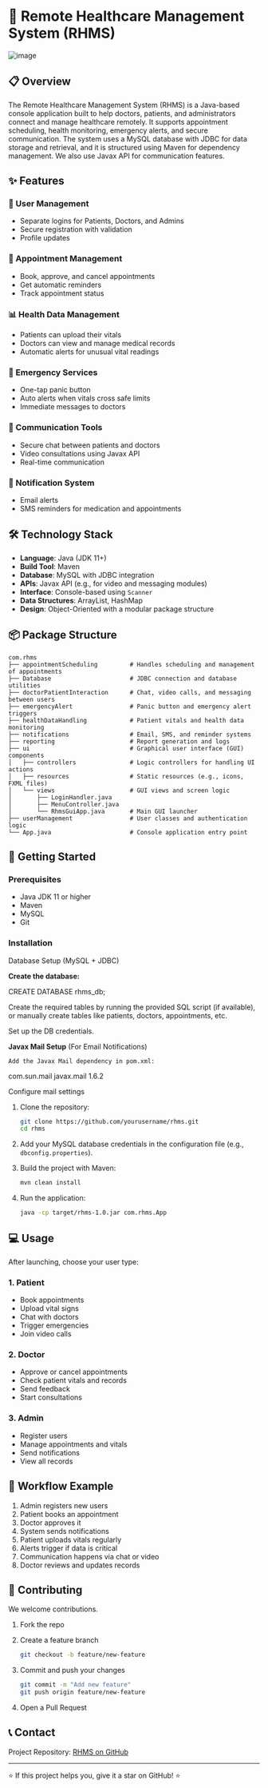 # 🏥 Remote Healthcare Management System (RHMS)

![image](https://github.com/user-attachments/assets/fb411d4d-2d78-44ec-91ae-d7916baef692)

## 📋 Overview

The Remote Healthcare Management System (RHMS) is a Java-based console application built to help doctors, patients, and administrators connect and manage healthcare remotely. It supports appointment scheduling, health monitoring, emergency alerts, and secure communication. The system uses a MySQL database with JDBC for data storage and retrieval, and it is structured using Maven for dependency management. We also use Javax API for communication features.

## ✨ Features

### 👤 User Management

* Separate logins for Patients, Doctors, and Admins
* Secure registration with validation
* Profile updates

### 📅 Appointment Management

* Book, approve, and cancel appointments
* Get automatic reminders
* Track appointment status

### 📊 Health Data Management

* Patients can upload their vitals
* Doctors can view and manage medical records
* Automatic alerts for unusual vital readings

### 🚨 Emergency Services

* One-tap panic button
* Auto alerts when vitals cross safe limits
* Immediate messages to doctors

### 💬 Communication Tools

* Secure chat between patients and doctors
* Video consultations using Javax API
* Real-time communication

### 📲 Notification System

* Email alerts
* SMS reminders for medication and appointments

## 🛠️ Technology Stack

* **Language**: Java (JDK 11+)
* **Build Tool**: Maven
* **Database**: MySQL with JDBC integration
* **APIs**: Javax API (e.g., for video and messaging modules)
* **Interface**: Console-based using `Scanner`
* **Data Structures**: ArrayList, HashMap
* **Design**: Object-Oriented with a modular package structure

## 📦 Package Structure

```
com.rhms
├── appointmentScheduling         # Handles scheduling and management of appointments
├── Database                      # JDBC connection and database utilities
├── doctorPatientInteraction      # Chat, video calls, and messaging between users
├── emergencyAlert                # Panic button and emergency alert triggers
├── healthDataHandling            # Patient vitals and health data monitoring
├── notifications                 # Email, SMS, and reminder systems
├── reporting                     # Report generation and logs
├── ui                            # Graphical user interface (GUI) components
│   ├── controllers               # Logic controllers for handling UI actions
│   ├── resources                 # Static resources (e.g., icons, FXML files)
│   └── views                     # GUI views and screen logic
│       ├── LoginHandler.java
│       ├── MenuController.java
│       └── RhmsGuiApp.java       # Main GUI launcher
├── userManagement                # User classes and authentication logic
└── App.java                      # Console application entry point

```

## 🚀 Getting Started

### Prerequisites

* Java JDK 11 or higher
* Maven
* MySQL
* Git

### Installation
Database Setup (MySQL + JDBC)

**Create the database:**

CREATE DATABASE rhms_db;

Create the required tables by running the provided SQL script (if available), or manually create tables like patients, doctors, appointments, etc.

Set up the DB credentials.

**Javax Mail Setup**
(For Email Notifications)

    Add the Javax Mail dependency in pom.xml:

<dependency>
    <groupId>com.sun.mail</groupId>
    <artifactId>javax.mail</artifactId>
    <version>1.6.2</version>
</dependency>

Configure mail settings

1. Clone the repository:

   ```bash
   git clone https://github.com/yourusername/rhms.git
   cd rhms
   ```

2. Add your MySQL database credentials in the configuration file (e.g., `dbconfig.properties`).

3. Build the project with Maven:

   ```bash
   mvn clean install
   ```

4. Run the application:

   ```bash
   java -cp target/rhms-1.0.jar com.rhms.App
   ```

## 💻 Usage

After launching, choose your user type:

### 1. Patient

* Book appointments
* Upload vital signs
* Chat with doctors
* Trigger emergencies
* Join video calls

### 2. Doctor

* Approve or cancel appointments
* Check patient vitals and records
* Send feedback
* Start consultations

### 3. Admin

* Register users
* Manage appointments and vitals
* Send notifications
* View all records

## 🔄 Workflow Example

1. Admin registers new users
2. Patient books an appointment
3. Doctor approves it
4. System sends notifications
5. Patient uploads vitals regularly
6. Alerts trigger if data is critical
7. Communication happens via chat or video
8. Doctor reviews and updates records

## 🤝 Contributing

We welcome contributions.

1. Fork the repo
2. Create a feature branch

   ```bash
   git checkout -b feature/new-feature
   ```
3. Commit and push your changes

   ```bash
   git commit -m "Add new feature"
   git push origin feature/new-feature
   ```
4. Open a Pull Request

## 📞 Contact

Project Repository: [RHMS on GitHub](https://github.com/Momin-Abdurrehman/Remote-Hospital-Mangement-System)

---

⭐ If this project helps you, give it a star on GitHub! ⭐


